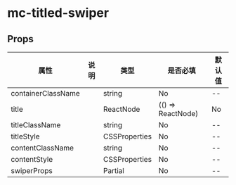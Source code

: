 # mc-titled-swiper



## Props

| 属性 | 说明 | 类型 | 是否必填 | 默认值 |
| ---- | ----------- | ---- | ---- | ---- |
| containerClassName |  | string  | No  | --
| title |  | ReactNode | (() => ReactNode)  | No  | --
| titleClassName |  | string  | No  | --
| titleStyle |  | CSSProperties  | No  | --
| contentClassName |  | string  | No  | --
| contentStyle |  | CSSProperties  | No  | --
| swiperProps |  | Partial<SwiperProps>  | No  | --
